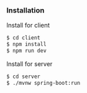 ### Installation

Install for client

```sh
$ cd client
$ npm install 
$ npm run dev
```

Install for server

```sh
$ cd server
$ ./mvnw spring-boot:run
```